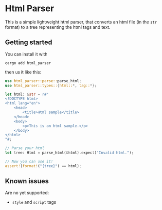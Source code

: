 # Html Parser

This is a simple lightweight html parser, that converts an html file (in the `str` format) to a tree representing the html tags and text.

## Getting started

You can install it with

```shell
cargo add html_parser
```

then us it like this:

```rust
use html_parser::parse::parse_html;
use html_parser::types::{html::*, tag::*};

let html: &str = r#"
<!DOCTYPE html>
<html lang="en">
    <head>
        <title>Html sample</title>
    </head>
    <body>
        <p>This is an html sample.</p>
    </body>
</html>
"#;

// Parse your html
let tree: Html = parse_html(&html).expect("Invalid html.");

// Now you can use it!
assert!(format!("{tree}") == html);
```

## Known issues

Are no yet supported:

-   `style` and `script` tags
